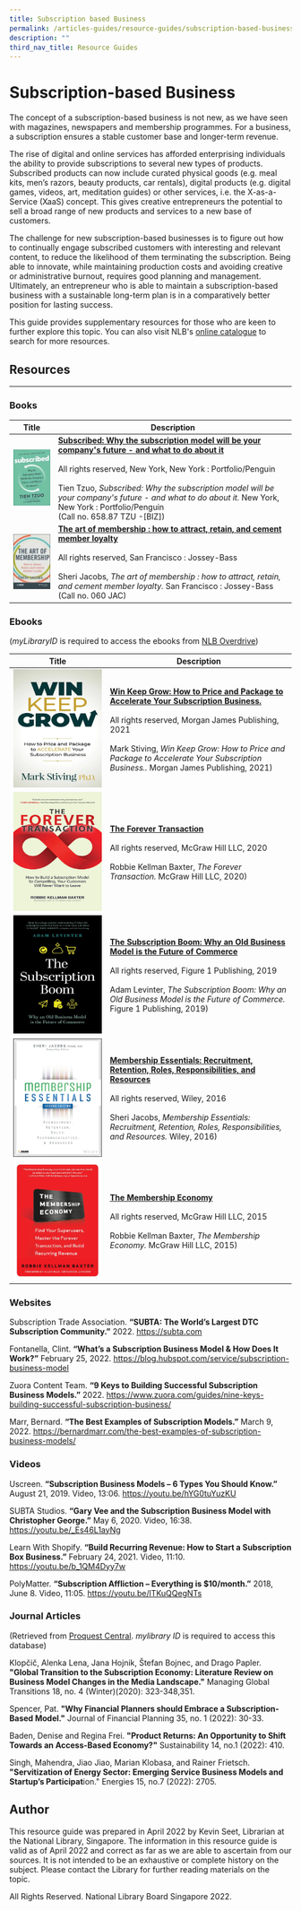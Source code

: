 ```yaml
---
title: Subscription based Business
permalink: /articles-guides/resource-guides/subscription-based-business/
description: ""
third_nav_title: Resource Guides
---
```

# Subscription-based Business 

The concept of a subscription-based business is not new, as we have seen with magazines, newspapers and membership programmes. For a business, a subscription ensures a stable customer base and longer\-term revenue. 

The rise of digital and online services has afforded enterprising individuals the ability to provide subscriptions to several new types of products. Subscribed products can now include curated physical goods (e.g. meal kits, men’s razors, beauty products, car rentals), digital products (e.g. digital games, videos, art, meditation guides) or other services, i.e. the X-as-a-Service (XaaS) concept. This gives creative entrepreneurs the potential to sell a broad range of new products and services to a new base of customers. 

The challenge for new subscription-based businesses is to figure out how to continually engage subscribed customers with interesting and relevant content, to reduce the likelihood of them terminating the subscription. Being able to innovate, while maintaining production costs and avoiding creative or administrative burnout, requires good planning and management. Ultimately, an entrepreneur who is able to maintain a subscription-based business with a sustainable long-term plan is in a comparatively better position for lasting success.

This guide provides supplementary resources for those who are keen to further explore this topic. You can also visit NLB's [online catalogue](https://catalogue.nlb.gov.sg) to search for more resources.  


## **Resources**
---

### Books

| Title | Description |
| --- | --- |
| ![Subscribed: Why the subscription model will be your company's future - and what to do about it](/images/book-covers/Subscribed-why-the-subscription-model.jpg) | [**Subscribed: Why the subscription model will be your company's future - and what to do about it**](https://eservice.nlb.gov.sg/item_holding.aspx?bid=203152950)<br><br>All rights reserved, New York, New York : Portfolio/Penguin<br><br>Tien Tzuo, *Subscribed: Why the subscription model will be your company's future - and what to do about it.* New York, New York : Portfolio/Penguin<br>(Call no. 658.87 TZU -[BIZ]) |
| ![The art of membership : how to attract, retain, and cement member loyalty](/images/book-covers/The-art-of-membership.jpg) | [**The art of membership : how to attract, retain, and cement member loyalty**](https://eservice.nlb.gov.sg/item_holding.aspx?bid=200587889)<br><br>All rights reserved, San Francisco : Jossey-Bass<br><br>Sheri Jacobs, *The art of membership : how to attract, retain, and cement member loyalty.* San Francisco : Jossey-Bass<br>(Call no. 060 JAC) |

### Ebooks

(*myLibraryID* is required to access the ebooks from [NLB Overdrive](https://nlb.overdrive.com/))

| Title | Description |
| --- | --- |
| ![Win Keep Grow: How to Price and Package to Accelerate Your Subscription Business.](/images/book-covers/Win-keep-grow.jpg) | [**Win Keep Grow: How to Price and Package to Accelerate Your Subscription Business.**](https://nlb.overdrive.com/media/6383020)<br><br>All rights reserved, Morgan James Publishing, 2021<br><br>Mark Stiving, *Win Keep Grow: How to Price and Package to Accelerate Your Subscription Business..* Morgan James Publishing, 2021) |
| ![The Forever Transaction](/images/book-covers/The-forever-transaction.jpg) | [**The Forever Transaction**](https://nlb.overdrive.com/media/5352149)<br><br>All rights reserved, McGraw Hill LLC, 2020<br><br>Robbie Kellman Baxter, *The Forever Transaction.* McGraw Hill LLC, 2020) |
| ![The Subscription Boom: Why an Old Business Model is the Future of Commerce](/images/book-covers/The-subscription-boom.jpg) | [**The Subscription Boom: Why an Old Business Model is the Future of Commerce**](https://nlb.overdrive.com/media/5255131)<br><br>All rights reserved, Figure 1 Publishing, 2019<br><br>Adam Levinter, *The Subscription Boom: Why an Old Business Model is the Future of Commerce.* Figure 1 Publishing, 2019) |
| ![Membership Essentials: Recruitment, Retention, Roles, Responsibilities, and Resources](/images/book-covers/Membership-essentials-recruitment-retention.jpg) | [**Membership Essentials: Recruitment, Retention, Roles, Responsibilities, and Resources**](https://nlb.overdrive.com/media/2293662)<br><br>All rights reserved, Wiley, 2016<br><br>Sheri Jacobs, *Membership Essentials: Recruitment, Retention, Roles, Responsibilities, and Resources.* Wiley, 2016) |
| ![The Membership Economy](/images/book-covers/The-membership-economy.jpg) | [**The Membership Economy**](https://nlb.overdrive.com/media/2140341)<br><br>All rights reserved, McGraw Hill LLC, 2015<br><br>Robbie Kellman Baxter, *The Membership Economy.* McGraw Hill LLC, 2015) |

### Websites

Subscription Trade Association. **“SUBTA: The World’s Largest DTC Subscription Community.”** 2022. <https://subta.com>   

Fontanella, Clint. **“What’s a Subscription Business Model & How Does It Work?”** February 25, 2022. <https://blog.hubspot.com/service/subscription-business-model>  

Zuora Content Team. **“9 Keys to Building Successful Subscription Business Models.”** 2022. <https://www.zuora.com/guides/nine-keys-building-successful-subscription-business/>  

Marr, Bernard. **“The Best Examples of Subscription Models.”** March 9, 2022. <https://bernardmarr.com/the-best-examples-of-subscription-business-models/>  

### Videos


Uscreen. **“Subscription Business Models – 6 Types You Should Know.”** August 21, 2019. Video, 13:06. <https://youtu.be/hYG0tuYuzKU>  

SUBTA Studios. **“Gary Vee and the Subscription Business Model with Christopher George.”** May 6, 2020. Video, 16:38. <https://youtu.be/_Es46L1ayNg>  

Learn With Shopify. **“Build Recurring Revenue: How to Start a Subscription Box Business.”** February 24, 2021. Video, 11:10. <https://youtu.be/b_1QM4Dyy7w>   

PolyMatter. **“Subscription Affliction – Everything is $10/month.”** 2018, June 8. Video, 11:05. <https://youtu.be/lTKuQQegNTs>     

### Journal Articles

(Retrieved from [Proquest Central](https://eresources.nlb.gov.sg/Main/browse/resource/1111). *mylibrary ID* is required to access this database)

Klopčič, Alenka Lena, Jana Hojnik, Štefan Bojnec, and Drago Papler. **"Global Transition to the Subscription Economy: Literature Review on Business Model Changes in the Media Landscape."** Managing Global Transitions 18, no. 4 (Winter)(2020): 323-348,351.  

Spencer, Pat. **"Why Financial Planners should Embrace a Subscription-Based Model."** Journal of Financial Planning 35, no. 1 (2022): 30-33.  
 

Baden, Denise and Regina Frei. **"Product Returns: An Opportunity to Shift Towards an Access-Based Economy?"** Sustainability 14, no.1 (2022): 410. 


 

Singh, Mahendra, Jiao Jiao, Marian Klobasa, and Rainer Frietsch. **"Servitization of Energy Sector: Emerging Service Business Models and Startup’s Participat**ion." Energies 15, no.7 (2022): 2705. 

 
## Author

This resource guide was prepared in April 2022 by Kevin Seet, Librarian at the National Library, Singapore. The information in this resource guide is valid as of April 2022 and correct as far as we are able to ascertain from our sources. It is not intended to be an exhaustive or complete history on the subject. Please contact the Library for further reading materials on the topic. 

All Rights Reserved. National Library Board Singapore 2022.